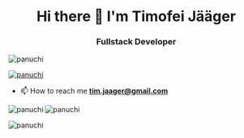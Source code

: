 
<h1 align="center">Hi there 👋 I'm Timofei Jääger</h1>
<h3 align="center">Fullstack Developer</h3>

<p align="left"> <img src="https://komarev.com/ghpvc/?username=panuchi&label=Profile%20views&color=0e75b6&style=flat" alt="panuchi" /> </p>

<p align="left"> <a href="https://github.com/ryo-ma/github-profile-trophy"><img src="https://github-profile-trophy.vercel.app/?username=panuchi" alt="panuchi" /></a> </p>

- 📫 How to reach me **tim.jaager@gmail.com**


<p><img align="left" src="https://github-readme-stats.vercel.app/api/top-langs?username=panuchi&show_icons=true&locale=en&layout=compact" alt="panuchi" /></p>

<p><img align="center" src="https://github-readme-stats.vercel.app/api?username=panuchi&show_icons=true&locale=en" alt="panuchi" /></p>

<p><img align="center" src="https://github-readme-streak-stats.herokuapp.com/?user=panuchi" alt="panuchi" /></p>

